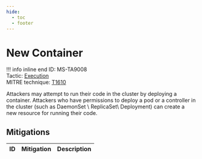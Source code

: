 ```yaml
---
hide:
  - toc
  - footer
---
```


# New Container

!!! info inline end
    ID: MS-TA9008<br>
    Tactic: [Execution](../tactics/Execution/index.md) <br>
    MITRE technique: [T1610](https://attack.mitre.org/techniques/T1610/)

Attackers may attempt to run their code in the cluster by deploying a container. Attackers who have permissions to deploy a pod or a controller in the cluster (such as DaemonSet \ ReplicaSet\ Deployment) can create a new resource for running their code.

## Mitigations

|ID|Mitigation|Description|
|--|----------|-----------|